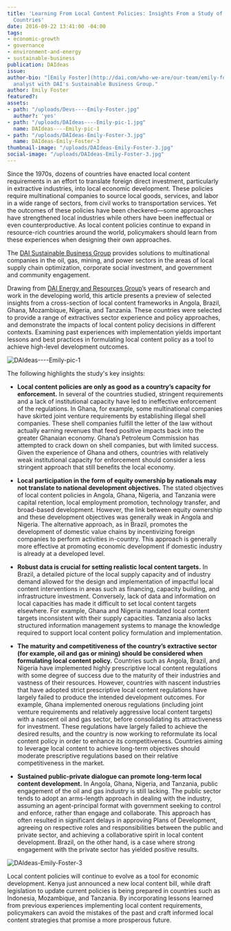 ```yaml
---
title: 'Learning From Local Content Policies: Insights From a Study of Six Resource-Rich
  Countries'
date: 2016-09-22 13:41:00 -04:00
tags:
- economic-growth
- governance
- environment-and-energy
- sustainable-business
publication: DAIdeas
issue: 
author-bio: "[Emily Foster](http://dai.com/who-we-are/our-team/emily-foster) is an
  analyst with DAI's Sustainable Business Group."
author: Emily Foster
featured?: 
assets:
- path: "/uploads/Devs----Emily-Foster.jpg"
  author?: 'yes'
- path: "/uploads/DAIdeas----Emily-pic-1.jpg"
  name: DAIdeas----Emily-pic-1
- path: "/uploads/DAIdeas-Emily-Foster-3.jpg"
  name: DAIdeas-Emily-Foster-3
thumbnail-image: "/uploads/DAIdeas-Emily-Foster-3.jpg"
social-image: "/uploads/DAIdeas-Emily-Foster-3.jpg"
---
```


Since the 1970s, dozens of countries have enacted local content requirements in an effort to translate foreign direct investment, particularly in extractive industries, into local economic development. These policies require multinational companies to source local goods, services, and labor in a wide range of sectors, from civil works to transportation services. Yet the outcomes of these policies have been checkered—some approaches have strengthened local industries while others have been ineffectual or even counterproductive. As local content policies continue to expand in resource-rich countries around the world, policymakers should learn from these experiences when designing their own approaches.



<aside class="erg">The <a href="http://dai.com/erg">DAI Sustainable Business Group</a> provides solutions to multinational companies in the oil, gas, mining, and power sectors in the areas of local supply chain optimization, corporate social investment, and government and community engagement.</aside>

Drawing from [DAI Energy and Resources Group](http://dai.com/who-we-are/energy-and-resources-group)’s years of research and work in the developing world, this article presents a preview of selected insights from a cross-section of local content frameworks in Angola, Brazil, Ghana, Mozambique, Nigeria, and Tanzania. These countries were selected to provide a range of extractives sector experience and policy approaches, and demonstrate the impacts of local content policy decisions in different contexts. Examining past experiences with implementation yields important lessons and best practices in formulating local content policy as a tool to achieve high-level development outcomes. 

![DAIdeas----Emily-pic-1](/uploads/DAIdeas----Emily-pic-1.jpg "The tiny port of Pemba in northern Mozambique became too small after huge deposits of natural gas had been found in the province. (Photo: Ton Rulkens.)")  

The following highlights the study's key insights:

* **Local content policies are only as good as a country’s capacity for enforcement.** In several of the countries studied, stringent requirements and a lack of institutional capacity have led to ineffective enforcement of the regulations. In Ghana, for example, some multinational companies have skirted joint venture requirements by establishing illegal shell companies. These shell companies fulfill the letter of the law without actually earning revenues that feed positive impacts back into the greater Ghanaian economy. Ghana’s Petroleum Commission has attempted to crack down on shell companies, but with limited success. Given the experience of Ghana and others, countries with relatively weak institutional capacity for enforcement should consider a less stringent approach that still benefits the local economy.

* **Local participation in the form of equity ownership by nationals may not translate to national development objectives.** The stated objectives of local content policies in Angola, Ghana, Nigeria, and Tanzania were capital retention, local employment promotion, technology transfer, and broad-based development. However, the link between equity ownership and these development objectives was generally weak in Angola and Nigeria. The alternative approach, as in Brazil, promotes the development of domestic value chains by incentivizing foreign companies to perform activities in-country. This approach is generally more effective at promoting economic development if domestic industry is already at a developed level.

* **Robust data is crucial for setting realistic local content targets.** In Brazil, a detailed picture of the local supply capacity and of industry demand allowed for the design and implementation of impactful local content interventions in areas such as financing, capacity building, and infrastructure investment. Conversely, lack of data and information on local capacities has made it difficult to set local content targets elsewhere. For example, Ghana and Nigeria mandated local content targets inconsistent with their supply capacities. Tanzania also lacks structured information management systems to manage the knowledge required to support local content policy formulation and implementation. 

* **The maturity and competitiveness of the country’s extractive sector (for example, oil and gas or mining) should be considered when formulating local content policy.** Countries such as Angola, Brazil, and Nigeria have implemented highly prescriptive local content regulations with some degree of success due to the maturity of their industries and vastness of their resources. However, countries with nascent industries that have adopted strict prescriptive local content regulations have largely failed to produce the intended development outcomes. For example, Ghana implemented onerous regulations (including joint venture requirements and relatively aggressive local content targets) with a nascent oil and gas sector, before consolidating its attractiveness for investment. These regulations have largely failed to achieve the desired results, and the country is now working to reformulate its local content policy in order to enhance its competitiveness. Countries aiming to leverage local content to achieve long-term objectives should moderate prescriptive regulations based on their relative competitiveness in the market.

* **Sustained public-private dialogue can promote long-term local content development.** In Angola, Ghana, Nigeria, and Tanzania, public engagement of the oil and gas industry is still lacking. The public sector tends to adopt an arms-length approach in dealing with the industry, assuming an agent-principal format with government seeking to control and enforce, rather than engage and collaborate. This approach has often resulted in significant delays in approving Plans of Development, agreeing on respective roles and responsibilities between the public and private sector, and achieving a collaborative spirit in local content development. Brazil, on the other hand, is a case where strong engagement with the private sector has yielded positive results. 

![DAIdeas-Emily-Foster-3](/uploads/DAIdeas-Emily-Foster-3.jpg "Prefabrication yard at the Egina Oil Field, Nigeria. (Photo: Cristiano Zingale.)" ) 

Local content policies will continue to evolve as a tool for economic development. Kenya just announced a new local content bill, while draft legislation to update current policies is being prepared in countries such as  Indonesia, Mozambique, and Tanzania. By incorporating lessons learned from previous experiences implementing local content requirements, policymakers can avoid the mistakes of the past and craft informed local content strategies that promise a more prosperous future.
